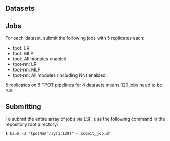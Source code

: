 ## Datasets


## Jobs

For each dataset, submit the following jobs with 5 replicates each:

- tpot: LR
- tpot: MLP
- tpot: All modules enabled
- tpot-nn: LR
- tpot-nn: MLP
- tpot-nn: All modules (including NN) enabled

5 replicates on 6 TPOT pipelines for 4 datasets means 120 jobs need to be run.

## Submitting

To submit the entire array of jobs via LSF, use the following command in the repository root directory:

```
$ bsub -J "tpotNnArray[1:120]" < submit_job.sh
```